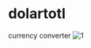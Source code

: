 # dolartotl
currency converter
![1](https://user-images.githubusercontent.com/61394844/123056753-e23a4680-d40f-11eb-9f28-c791b2b750a4.PNG)
